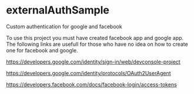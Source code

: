 # externalAuthSample
Custom authentication for google and facebook

To use this project you must have created facebook app and google app. The following links are  usefull for those who have no idea on how to create one for facebook and google.

https://developers.google.com/identity/sign-in/web/devconsole-project

https://developers.google.com/identity/protocols/OAuth2UserAgent

https://developers.facebook.com/docs/facebook-login/access-tokens

